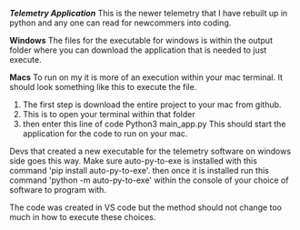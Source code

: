 ***Telemetry Application***
This is the newer telemetry that I have rebuilt up in python and any one can read for newcommers into coding.

**Windows**
The files for the executable for windows is within the output folder where you can download the application that is needed to just execute.

**Macs**
To run on my it is more of an execution within your mac terminal. It should look something like this to execute the file. 
1. The first step is download the entire project to your mac from github.
2. This is to open your terminal within that folder
3. then enter this line of code Python3 main_app.py
This should start the application for the code to run on your mac.

Devs that created a new executable for the telemetry software on windows side goes this way. Make sure auto-py-to-exe is installed with this command 'pip install auto-py-to-exe'. then once it is installed run this command 'python -m auto-py-to-exe' within the console of your choice of software to program with.

The code was created in VS code but the method should not change too much in how to execute these choices.
